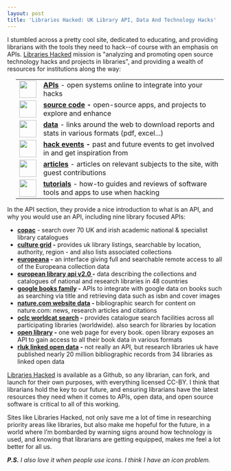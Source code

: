 ```yaml
---
layout: post
title: 'Libraries Hacked: UK Library API, Data And Technology Hacks'
---
```

<p><a href="http://www.librarieshacked.org/"><img src="https://s3.amazonaws.com/kinlane-productions/api-evangelist/libraries-hack/libraries-hacked.png" alt="" align="right" /></a></p>
<p>I stumbled across a pretty cool site, dedicated to educating, and providing librarians with the tools they need to hack--of course with an emphasis on APIs. <a href="http://www.librarieshacked.org/">Libraries Hacked</a>&nbsp;mission is&nbsp;"analyzing and promoting open source technology hacks and projects in libraries", and providing a wealth of resources for institutions along the way:</p>
<table style="padding-left: 20px;" cellspacing="5" cellpadding="5" width="90%">
<tbody>
<tr>
<td width="40" align="center"><a href="http://www.librarieshacked.org/apis"><img src="https://s3.amazonaws.com/kinlane-productions/api-evangelist/libraries-hack/uk-library-apis.png" alt="" width="40" /></a></td>
<td align="left"><strong><a href="http://www.librarieshacked.org/apis">APIs</a></strong> - open systems online to integrate into your hacks</td>
</tr>
<tr>
<td width="40" align="center"><a href="http://www.librarieshacked.org/source"><img src="https://s3.amazonaws.com/kinlane-productions/api-evangelist/libraries-hack/uk-libraries-source-code.png" alt="" width="40" /></a></td>
<td align="left"><strong><a href="http://www.librarieshacked.org/source">source code</a> -</strong> open-source apps, and projects to explore and enhance</td>
</tr>
<tr>
<td width="40" align="center"><a href="http://www.librarieshacked.org/otherdata"><img src="https://s3.amazonaws.com/kinlane-productions/api-evangelist/libraries-hack/uk-libraries-data.png" alt="" width="40" /></a></td>
<td align="left"><strong><a href="http://www.librarieshacked.org/otherdata">data</a></strong> - links around the web to download reports and stats in various formats (pdf, excel...)</td>
</tr>
<tr>
<td width="40" align="center"><a href="http://www.librarieshacked.org/events"><img src="https://s3.amazonaws.com/kinlane-productions/api-evangelist/libraries-hack/uk-libraries-events.png" alt="" width="40" /></a></td>
<td align="left"><strong><a href="http://www.librarieshacked.org/events">hack events</a> -</strong> past and future events to get involved in and get inspiration from</td>
</tr>
<tr>
<td width="40" align="center"><a href="http://www.librarieshacked.org/articles"><img src="https://s3.amazonaws.com/kinlane-productions/api-evangelist/libraries-hack/uk-libraries-articles.png" alt="" width="40" /></a></td>
<td align="left"><strong><a href="http://www.librarieshacked.org/articles">articles</a></strong> - articles on relevant subjects to the site, with guest contributions</td>
</tr>
<tr>
<td width="40" align="center"><a href="http://www.librarieshacked.org/tutorials"><img src="https://s3.amazonaws.com/kinlane-productions/api-evangelist/libraries-hack/uk-libraries-tutorials.png" alt="" width="40" /></a></td>
<td align="left"><strong><a href="http://www.librarieshacked.org/tutorials">tutorials</a></strong> - how-to guides and reviews of software tools and apps to use when hacking</td>
</tr>
</tbody>
</table>
<p>In the API section, they provide a nice introduction to what is an API, and why you would use an API, including nine library focused APIs:</p>
<ul class="mainlist">
<li><strong><a href="http://copac.ac.uk/developers/webapi/">copac</a></strong> - search over 70 UK and irish academic national &amp; specialist library catalogues</li>
<li><strong><a href="http://www.culturegrid.org.uk/use/">culture grid</a> -</strong> provides uk library listings, searchable by location, authority, region - and also lists associated collections</li>
<li><strong><a href="http://pro.europeana.eu/api">europeana</a> -</strong> an interface giving full and searchable remote access to all of the Europeana collection data</li>
<li><strong><a href="http://www.theeuropeanlibrary.org/tel4/access/data/opensearch">european library api v2.0 </a>-</strong> data describing the collections and catalogues of national and research libraries in 48 countries</li>
<li><strong><a href="https://developers.google.com/books/">google books family</a> -</strong> APIs to integrate with google data on books such as searching via title and retrieving data such as isbn and cover images</li>
<li><strong><a href="http://www.nature.com/developers/documentation/api-references/opensearch-api/">nature.com website data</a> - </strong>bibliographic search for content on nature.com: news, research articles and citations</li>
<a href="http://www.nature.com/developers/documentation/api-references/opensearch-api/"> </a>
<li><a href="http://www.nature.com/developers/documentation/api-references/opensearch-api/"></a><strong><a href="/admin/blog/">oclc worldcat search</a> -</strong> provides catalogue search facilities across all participating libraries (worldwide). also search for libraries by location</li>
<li><strong><a href="https://openlibrary.org/developers/api">open library</a> -</strong> one web page for every book. open library exposes an API to gain access to all their book data in various formats</li>
<li><strong><a href="http://www.theeuropeanlibrary.org/tel4/access/data/lod">rluk linked open data</a> -</strong> not really an API, but research libraries uk have published nearly 20 million bibliographic records from 34 libraries as linked open data</li>
</ul>
<p><a href="http://www.librarieshacked.org/">Libraries Hacked</a> is available as a Github, so any librarian, can fork, and launch for their own purposes, with everything licensed CC-BY.  I think that librarians hold the key to our future, and ensuring librarians have the latest resources they need when it comes to APIs, open data, and open source software is critical to all of this working.</p>
<p>Sites like Libraries Hacked, not only save me a lot of time in researching priority areas like libraries, but also make me hopeful for the future, in a world where I&rsquo;m bombarded by warning signs around how technology is used, and knowing that librarians are getting equipped, makes me feel a lot better for all us.</p>
<p><em><strong>P.S.</strong> I also love it when people use icons. I think I have an icon problem.</em></p>